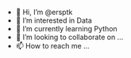 - 👋 Hi, I’m @ersptk
- 👀 I’m interested in Data
- 🌱 I’m currently learning Python
- 💞️ I’m looking to collaborate on ...
- 📫 How to reach me ...

<!---
ersptk/ersptk is a ✨ special ✨ repository because its `README.md` (this file) appears on your GitHub profile.
You can click the Preview link to take a look at your changes.
--->
